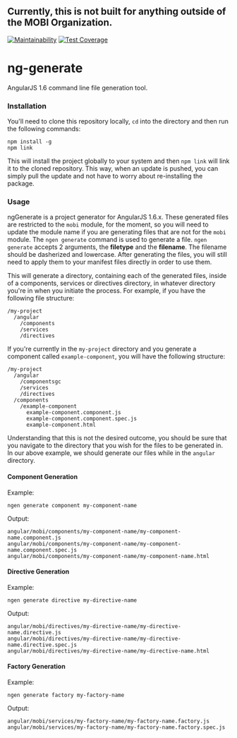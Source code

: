## Currently, this is not built for anything outside of the MOBI Organization.

[![Maintainability](https://api.codeclimate.com/v1/badges/a8a75bafe6855f86415a/maintainability)](https://codeclimate.com/github/mwagz/ng-generate/maintainability)
[![Test Coverage](https://api.codeclimate.com/v1/badges/a8a75bafe6855f86415a/test_coverage)](https://codeclimate.com/github/mwagz/ng-generate/test_coverage)

# ng-generate

AngularJS 1.6 command line file generation tool.

### Installation
You'll need to clone this repository locally, `cd` into the directory and then run the following commands:
```shell
npm install -g
npm link
```

This will install the project globally to your system and then `npm link` will link it to the cloned repository. This way, when an update is pushed, you can simply pull the update and not have to worry about re-installing the package.

### Usage
ngGenerate is a project generator for AngularJS 1.6.x. These generated files are restricted to the `mobi` module, for the moment, so you will need to update the module name if you are generating files that are not for the `mobi` module. The `ngen generate` command is used to generate a file. `ngen generate` accepts 2 arguments, the **filetype** and the **filename**. The filename should be dasherized and lowercase. After generating the files, you will still need to apply them to your manifest files directly in order to use them.

This will generate a directory, containing each of the generated files, inside of a components, services or directives directory, in whatever directory you're in when you initiate the process. For example, if you have the following file structure:
```
/my-project
  /angular
    /components
    /services
    /directives
```
If you're currently in the `my-project` directory and you generate a component called `example-component`, you will have the following structure:
```
/my-project
  /angular
    /componentsgc
    /services
    /directives
  /components
    /example-component
      example-component.component.js
      example-component.component.spec.js
      example-component.html
```
Understanding that this is not the desired outcome, you should be sure that you navigate to the directory that you wish for the files to be generated in. In our above example, we should generate our files while in the `angular` directory.

#### Component Generation
Example:
```shell
ngen generate component my-component-name
```

Output:
```
angular/mobi/components/my-component-name/my-component-name.component.js
angular/mobi/components/my-component-name/my-component-name.component.spec.js
angular/mobi/components/my-component-name/my-component-name.html
```

#### Directive Generation
Example:
```shell
ngen generate directive my-directive-name
```

Output:
```
angular/mobi/directives/my-directive-name/my-directive-name.directive.js
angular/mobi/directives/my-directive-name/my-directive-name.directive.spec.js
angular/mobi/directives/my-directive-name/my-directive-name.html
```

#### Factory Generation
Example:
```shell
ngen generate factory my-factory-name
```

Output:
```
angular/mobi/services/my-factory-name/my-factory-name.factory.js
angular/mobi/services/my-factory-name/my-factory-name.factory.spec.js
```
